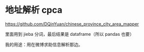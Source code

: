 # 地址解析 cpca

https://github.com/DQinYuan/chinese_province_city_area_mapper

里面用到 jieba 分词，最后结果是 dataframe（所以 pandas 也要）

我的用途：用在微博求助信息解析那边。
